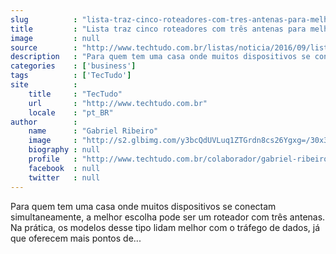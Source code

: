 ```yaml
---
slug          : "lista-traz-cinco-roteadores-com-tres-antenas-para-melhorar-sinal-wi-fi"
title         : "Lista traz cinco roteadores com três antenas para melhorar sinal Wi-Fi"
image         : null
source        : "http://www.techtudo.com.br/listas/noticia/2016/09/lista-traz-cinco-roteadores-com-tres-antenas-para-melhorar-sinal-wi-fi.html"
description   : "Para quem tem uma casa onde muitos dispositivos se conectam simultaneamente, a melhor escolha pode ser um roteador com três antenas. Na prática, os modelos desse tipo lidam melhor com o tráfego de dados, já que oferecem mais pontos de..."
categories    : ['business']
tags          : ['TecTudo']
site          :
    title     : "TecTudo"
    url       : "http://www.techtudo.com.br"
    locale    : "pt_BR"
author        :
    name      : "Gabriel Ribeiro"
    image     : "http://s2.glbimg.com/y3bcQdUVLuq1ZTGrdn8cs26Ygxg=/30x30/s2.glbimg.com/TueduYdZC521SHXsQ8SoIMkx9xo=/0x0:140x140/140x140/s.glbimg.com/po/tt2/f/original/2014/05/19/foto-techtudo.jpg"
    biography : null
    profile   : "http://www.techtudo.com.br/colaborador/gabriel-ribeiro.html"
    facebook  : null
    twitter   : null
---
```


Para quem tem uma casa onde muitos dispositivos se conectam simultaneamente, a melhor escolha pode ser um roteador com três antenas. Na prática, os modelos desse tipo lidam melhor com o tráfego de dados, já que oferecem mais pontos de...
